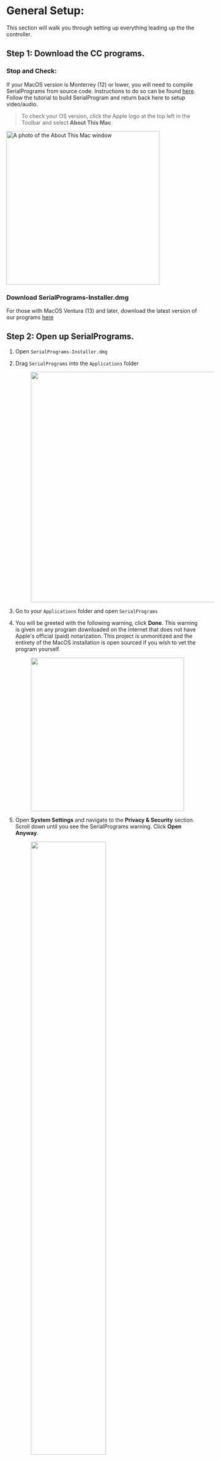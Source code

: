 # General Setup:

This section will walk you through setting up everything leading up the the controller.

## Step 1: Download the CC programs.

### Stop and Check:

If your MacOS version is Monterrey (12) or lower, you will need to compile SerialPrograms from source code. Instructions to do so can be found [here](https://github.com/PokemonAutomation/Arduino-Source/blob/main/SerialPrograms/BuildInstructions/CompilingForMac.md). Follow the tutorial to build SerialProgram and return back here to setup video/audio.

> To check your OS version, click the Apple logo at the top left in the Toolbar and select **About This Mac**.

<img src="Images/Mac/about-this-mac.png" alt="A photo of the About This Mac window" width=400>

### Download SerialPrograms-Installer.dmg

For those with MacOS Ventura (13) and later, download the latest version of our programs [here](https://github.com/PokemonAutomation/AutoBuildRelease/releases)


## Step 2: Open up SerialPrograms.

1. Open `SerialPrograms-Installer.dmg`

2. Drag `SerialPrograms` into the `Applications` folder

    <img src="Images/Mac/dmg-installer.png" width=600 style="display: block; margin: 10px 40px">

3. Go to your `Applications` folder and open `SerialPrograms` 

4. You will be greeted with the following warning, click **Done**. This warning is given on any program downloaded on the internet that does not have Apple's official (paid) notarization. This project is unmonitized and the entirety of the MacOS installation is open sourced if you wish to vet the program yourself.

    <img src="Images/Mac/open-warning.png" width=400 style="display: block; margin: 10px 40px">

5. Open **System Settings** and navigate to the **Privacy & Security** section. Scroll down until you see the SerialPrograms warning. Click **Open Anyway**.

    <img src="Images/Mac/security-settings.png" style="display: block; margin: 10px 40px" width="64%">

6. Follow the prompts to open the app. You may need to click **Open Anyways** multiple times and you may need to input your password. Note that this is only needed the first time you open the app. For the first time, the app may take some time to open.

7. The app may ask you to install Rosetta and/or give the app permissions to files/camera/microphone. These are required in order to write program settings to file and read video and audio from your capture card.

<img src="Images/Mac/app-interface.png" style="display: block; margin: 10px 40px" width="80%"> 

## Step 3: Setup video.

1. Connect an HDMI cable from your Switch dock to your video capture card.
2. Connect your capture card to your computer. Depending on your capture card, it may look different from this:

    <img src="Images/Mac/capture-card.png" width="40%">

3. Select your capture card in the "Camera" dropdown. If you don't see it there, click "Reset Camera" to refresh the list.

<img src="Images/Mac/select-capture-device.png" width="47%"> <img src="Images/Mac/select-capture-device-2.png" width="47%">

## Step 4: Setup sound.

The sound options are below the Camera options. Most of these options are self-explanatory.

1. Select the Audio Input that comes from your capture card. If you don't know which one it is, try all of them.
2. Select the Audio Output for your speakers. This will play back what your audio input is.
3. The slider is for playback volume.

If you did everything right until now, the black bar will light up with the audio spectrum and you will hear the sound from your Switch.


<img src="Images/Mac/select-audio-device.png" width="47%"> <img src="Images/Mac/select-audio-device-2.png" width="47%">

The Audio Input is the important one since programs that listen to audio will be using that.
The Audio Output and playback are only for user consumption. You can mute the program by changing the Audio Output to (none) or moving the slider all the way to the left.

**Notes:**

- Some high-end capture cards (such as AVerMedia) do not have audio inputs. They use a proprietary system that fuses the audio channel with the video. Since we do not support this, you will need to run an audio cable from your Switch's headphone jack into your computer's line-in or microphone jacks.
- Due a quirk* with many cheap capture cards (including the ones we recommend), the left and right audio channels may be reversed. If this is the case for you, try the other "Interleaved Stereo" format.

\*This "quirk" causes OBS to treat these capture cards as mono-channel audio. While we are able to recover the stereo output by separating the left/right audio channels, we can't always determine which is which - hence the reversed left/right channels.


## Step 5: You are done!

At this point, your computer is playing both the video and the audio from your Switch. In effect, you have turned your computer into a TV as far as your Switch is concerned. You can play your Switch on your computer using a controller connected to the Switch. (your regular joycons or pro controller)

Feel free to adjust the visual settings:

- You can toggle various overlays by checking/unchecking the boxes next to "Overlays". Right now, the only visible overlay is the stats in the upper right corner of the video feed.
- You can change the audio visualization by clicking on the dropdown next to the volume slider.
- You can change the theme (light or dark themes) in the "Settings" button at the bottom left corner of the window.

Of course there are many other programs that can also play video and audio from your Switch through a capture card. But in the next step, we will be connecting a controller to it to allow the program to play (and automate) your Switch!

Back to the [Setup Guide](index.md#step-3-controller-setup).


## Troubleshooting:

### Common video capture errors:

- The capture card is in use by another program. Close OBS or any other program potentially using the card.
- The capture card is not receiving enough power over the USB connection.
- There are multiple capture cards connected to the same physical USB port on the computer (by means of a hub). (see [multiple capture cards](#multiple-switch-considerations))
- The USB port is broken or does not provide enough power to the capture card. Try other USB ports.
- Check your connection is secure for cables and capure card.
- The HDMI cable may be broken. Try a new cable.

To rule out possible video capture errors:

- Check if the PC sees the capture card via Windows Device Manager (or other device management software).
- Check if the video stream is available on OBS (or other streaming software).

### Multiple Switch Considerations

Some programs support (or require) the use of multiple Switches. That means multiple capture cards and controller setups!

However, we have found that setting up the hardware to handle multiple serial ports and capture cards can be tricky. Sometimes they work, sometimes they don't. And it's often difficult to troubleshoot. This is regardless of whether you are running multiple Switches under the same instance or if you are running multiple instances of one Switch each.

**Capture Cards don't always play well with USB hubs.**

Capture cards are very hit-and-miss when you try to put multiple of them on the same USB hub.

Some general observations:

1. Capture cards draw a lot of power. If you put them with other high-powered USB devices drawing power from the same source, the card may not function.

2. Capture cards use a lot of USB bandwidth. If you put multiple capture cards on the same USB hub, you may saturate the bandwidth on that hub.

3. For some unknown reason (even when both the above do not apply), it can be difficult to get multiple capture cards on the same physical USB port (by means of a hub) on the computer to work simultaneously. You may need to spread them out. Thus for a 4-Switch setup, your computer will need at least 4 USB ports - one for each capture card. But within each port, you can use a hub to connect *one* capture card and other devices as well. (such as the UART serial connections)

<hr>

**Discord Server:** 

[<img src="https://canary.discordapp.com/api/guilds/695809740428673034/widget.png?style=banner2">](https://discord.gg/cQ4gWxN)
















